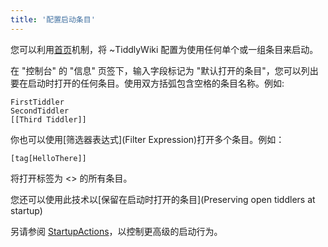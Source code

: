 ```yaml
---
title: '配置启动条目'
---
```


您可以利用[首页](DefaultTiddlers)机制，将 ~TiddlyWiki 配置为使用任何单个或一组条目来启动。

在 "控制台" 的 "信息" 页签下，输入字段标记为 "默认打开的条目"，您可以列出要在启动时打开的任何条目。使用双方括弧包含空格的条目名称。例如:

```
FirstTiddler
SecondTiddler
[[Third Tiddler]]
```

你也可以使用[筛选器表达式](Filter Expression)打开多个条目。例如：

```
[tag[HelloThere]]
```

将打开标签为 <<tag HelloThere>> 的所有条目。

您还可以使用此技术以[保留在启动时打开的条目](Preserving open tiddlers at startup)

另请参阅 [StartupActions](#StartupActions)，以控制更高级的启动行为。
